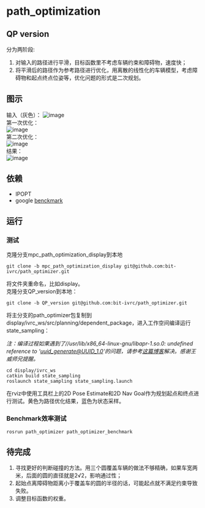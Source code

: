 # path_optimization
## QP version  
分为两阶段:  
1. 对输入的路径进行平滑，目标函数里不考虑车辆约束和障碍物，速度快；  
2. 将平滑后的路径作为参考路径进行优化，用离散的线性化的车辆模型，考虑障碍物和起点终点位姿等，优化问题的形式是二次规划。  
## 图示
输入（灰色）：
![image](https://github.com/bit-ivrc/path_optimizer/blob/QP_version/picture/input.png)  
第一次优化：  
![image](https://github.com/bit-ivrc/path_optimizer/blob/QP_version/picture/smoothing.png)  
第二次优化：  
![image](https://github.com/bit-ivrc/path_optimizer/blob/QP_version/picture/optimization.png)  
结果：  
![image](https://github.com/bit-ivrc/path_optimizer/blob/QP_version/picture/optimization_geo.png)  
## 依赖

- IPOPT    
- google [benckmark](https://github.com/google/benchmark)   

## 运行  

### 测试 

克隆分支mpc_path_optimization_display到本地

```
git clone -b mpc_path_optimization_display git@github.com:bit-ivrc/path_optimizer.git
```

将文件夹重命名，比如display。  
克隆分支QP_version到本地：  

```
git clone -b QP_version git@github.com:bit-ivrc/path_optimizer.git
```

将主分支的path_optimizer包复制到display/ivrc_ws/src/planning/dependent_package，进入工作空间编译运行state_sampling：

*注：编译过程如果遇到了//usr/lib/x86_64-linux-gnu/libapr-1.so.0: undefined reference to ‘uuid_generate@UUID_1.0'的问题，请参考[这篇博客](https://blog.csdn.net/u014734886/article/details/93029349)解决。感谢王威师兄提醒。*  

```
cd display/ivrc_ws
catkin build state_sampling
roslaunch state_sampling state_sampling.launch
```

在rviz中使用工具栏上的2D Pose Estimate和2D Nav Goal作为规划起点和终点进行测试。黄色为路径优化结果，蓝色为状态采样。

### Benchmark效率测试  

```
rosrun path_optimizer path_optimizer_benchmark
```
## 待完成    
1. 寻找更好的判断碰撞的方法。用三个圆覆盖车辆的做法不够精确，如果车宽两米，后面的圆的直径就是2√2，影响通过性；
2. 起始点离障碍物距离小于覆盖车的圆的半径的话，可能起点就不满足约束导致失败。  
3. 调整目标函数的权重。  
